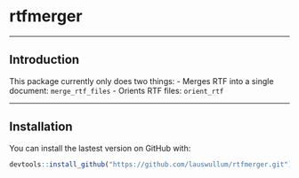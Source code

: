 # rtfmerger

---
## Introduction

This package currently only does two things:
    - Merges RTF into a single document: `merge_rtf_files` 
    - Orients RTF files: `orient_rtf`

---

## Installation
You can install the lastest version on GitHub with:

```r
devtools::install_github("https://github.com/lauswullum/rtfmerger.git")
```
